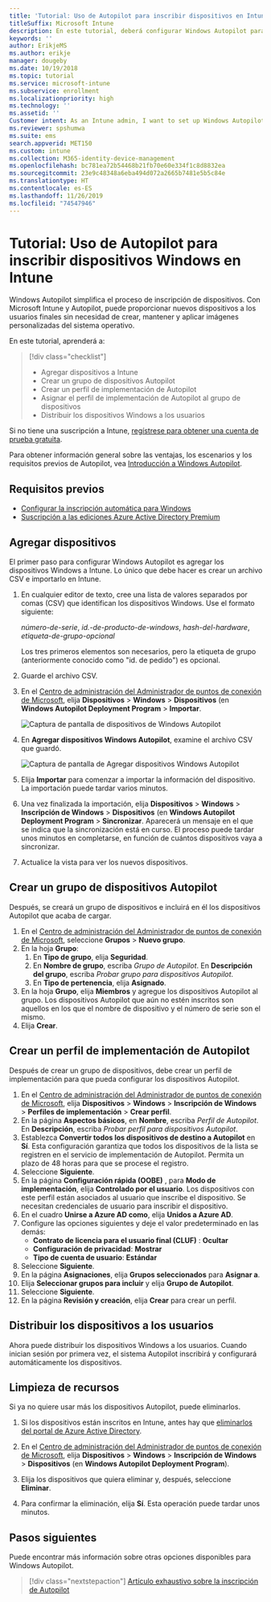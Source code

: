 ```yaml
---
title: 'Tutorial: Uso de Autopilot para inscribir dispositivos en Intune'
titleSuffix: Microsoft Intune
description: En este tutorial, deberá configurar Windows Autopilot para inscribir dispositivos en Intune.
keywords: ''
author: ErikjeMS
ms.author: erikje
manager: dougeby
ms.date: 10/19/2018
ms.topic: tutorial
ms.service: microsoft-intune
ms.subservice: enrollment
ms.localizationpriority: high
ms.technology: ''
ms.assetid: ''
Customer intent: As an Intune admin, I want to set up Windows Autopilot so that users can enroll in Intune.
ms.reviewer: spshumwa
ms.suite: ems
search.appverid: MET150
ms.custom: intune
ms.collection: M365-identity-device-management
ms.openlocfilehash: bc781ea72b54468b21fb70e60e334f1c8d8832ea
ms.sourcegitcommit: 23e9c48348a6eba494d072a2665b7481e5b5c84e
ms.translationtype: HT
ms.contentlocale: es-ES
ms.lasthandoff: 11/26/2019
ms.locfileid: "74547946"
---
```

# <a name="tutorial-use-autopilot-to-enroll-windows-devices-in-intune"></a>Tutorial: Uso de Autopilot para inscribir dispositivos Windows en Intune

Windows Autopilot simplifica el proceso de inscripción de dispositivos. Con Microsoft Intune y Autopilot, puede proporcionar nuevos dispositivos a los usuarios finales sin necesidad de crear, mantener y aplicar imágenes personalizadas del sistema operativo.

En este tutorial, aprenderá a:
> [!div class="checklist"]
> * Agregar dispositivos a Intune
> * Crear un grupo de dispositivos Autopilot
> * Crear un perfil de implementación de Autopilot
> * Asignar el perfil de implementación de Autopilot al grupo de dispositivos
> * Distribuir los dispositivos Windows a los usuarios

Si no tiene una suscripción a Intune, [regístrese para obtener una cuenta de prueba gratuita](../fundamentals/free-trial-sign-up.md).

Para obtener información general sobre las ventajas, los escenarios y los requisitos previos de Autopilot, vea [Introducción a Windows Autopilot](https://docs.microsoft.com/windows/deployment/windows-autopilot/windows-10-autopilot).


## <a name="prerequisites"></a>Requisitos previos
- [Configurar la inscripción automática para Windows](../quickstart-setup-auto-enrollment.md)
- [Suscripción a las ediciones Azure Active Directory Premium](https://docs.microsoft.com/azure/active-directory/active-directory-get-started-premium) <!--&#40;[trial subscription](http://go.microsoft.com/fwlink/?LinkID=816845)&#41;-->


## <a name="add-devices"></a>Agregar dispositivos

El primer paso para configurar Windows Autopilot es agregar los dispositivos Windows a Intune. Lo único que debe hacer es crear un archivo CSV e importarlo en Intune.

1. En cualquier editor de texto, cree una lista de valores separados por comas (CSV) que identifican los dispositivos Windows. Use el formato siguiente:
    
    *número-de-serie*, *id.-de-producto-de-windows*, *hash-del-hardware*, *etiqueta-de-grupo-opcional*
    
    Los tres primeros elementos son necesarios, pero la etiqueta de grupo (anteriormente conocido como "id. de pedido") es opcional.

2. Guarde el archivo CSV.

3. En el [Centro de administración del Administrador de puntos de conexión de Microsoft](https://go.microsoft.com/fwlink/?linkid=2109431), elija **Dispositivos** > **Windows** > **Dispositivos** (en **Windows Autopilot Deployment Program** > **Importar**.

    ![Captura de pantalla de dispositivos de Windows Autopilot](./media/enrollment-autopilot/autopilot-import-device.png)

4. En **Agregar dispositivos Windows Autopilot**, examine el archivo CSV que guardó.

    ![Captura de pantalla de Agregar dispositivos Windows Autopilot](./media/tutorial-use-autopilot-enroll-devices/autopilot-import-device2.png)

5. Elija **Importar** para comenzar a importar la información del dispositivo. La importación puede tardar varios minutos.

4. Una vez finalizada la importación, elija **Dispositivos** > **Windows** > **Inscripción de Windows** > **Dispositivos** (en **Windows Autopilot Deployment Program** > **Sincronizar**. Aparecerá un mensaje en el que se indica que la sincronización está en curso. El proceso puede tardar unos minutos en completarse, en función de cuántos dispositivos vaya a sincronizar.

5. Actualice la vista para ver los nuevos dispositivos.

## <a name="create-an-autopilot-device-group"></a>Crear un grupo de dispositivos Autopilot

Después, se creará un grupo de dispositivos e incluirá en él los dispositivos Autopilot que acaba de cargar.

1. En el [Centro de administración del Administrador de puntos de conexión de Microsoft](https://go.microsoft.com/fwlink/?linkid=2109431), seleccione **Grupos** > **Nuevo grupo**.
2. En la hoja **Grupo**:
    1. En **Tipo de grupo**, elija **Seguridad**.
    2. En **Nombre de grupo**, escriba *Grupo de Autopilot*. En **Descripción del grupo**, escriba *Probar grupo para dispositivos Autopilot*.
    3. En **Tipo de pertenencia**, elija **Asignado**.
3. En la hoja **Grupo**, elija **Miembros** y agregue los dispositivos Autopilot al grupo. Los dispositivos Autopilot que aún no estén inscritos son aquellos en los que el nombre de dispositivo y el número de serie son el mismo.
4. Elija **Crear**.  

## <a name="create-an-autopilot-deployment-profile"></a>Crear un perfil de implementación de Autopilot

Después de crear un grupo de dispositivos, debe crear un perfil de implementación para que pueda configurar los dispositivos Autopilot.

1. En el [Centro de administración del Administrador de puntos de conexión de Microsoft](https://go.microsoft.com/fwlink/?linkid=2109431), elija **Dispositivos** > **Windows** > **Inscripción de Windows** > **Perfiles de implementación** > **Crear perfil**.
2. En la página **Aspectos básicos**, en **Nombre**, escriba *Perfil de Autopilot*. En **Descripción**, escriba *Probar perfil para dispositivos Autopilot*.
3. Establezca **Convertir todos los dispositivos de destino a Autopilot** en **Sí**. Esta configuración garantiza que todos los dispositivos de la lista se registren en el servicio de implementación de Autopilot. Permita un plazo de 48 horas para que se procese el registro.
4. Seleccione **Siguiente**.
5. En la página **Configuración rápida (OOBE)** , para **Modo de implementación**, elija **Controlado por el usuario**. Los dispositivos con este perfil están asociados al usuario que inscribe el dispositivo. Se necesitan credenciales de usuario para inscribir el dispositivo.
6. En el cuadro **Unirse a Azure AD como**, elija **Unidos a Azure AD**.
7. Configure las opciones siguientes y deje el valor predeterminado en las demás:
    - **Contrato de licencia para el usuario final (CLUF)** : **Ocultar**
    - **Configuración de privacidad**: **Mostrar**
    - **Tipo de cuenta de usuario**: **Estándar**
8. Seleccione **Siguiente**.
9. En la página **Asignaciones**, elija **Grupos seleccionados** para **Asignar a**.
10. Elija **Seleccionar grupos para incluir** y elija **Grupo de Autopilot**.
11. Seleccione **Siguiente**.
12. En la página **Revisión y creación**, elija **Crear** para crear un perfil.

## <a name="distribute-devices-to-users"></a>Distribuir los dispositivos a los usuarios

Ahora puede distribuir los dispositivos Windows a los usuarios. Cuando inician sesión por primera vez, el sistema Autopilot inscribirá y configurará automáticamente los dispositivos. 

## <a name="clean-up-resources"></a>Limpieza de recursos

Si ya no quiere usar más los dispositivos Autopilot, puede eliminarlos.

1. Si los dispositivos están inscritos en Intune, antes hay que [eliminarlos del portal de Azure Active Directory](../remote-actions/devices-wipe.md#delete-devices-from-the-azure-active-directory-portal).

2. En el [Centro de administración del Administrador de puntos de conexión de Microsoft](https://go.microsoft.com/fwlink/?linkid=2109431), elija **Dispositivos** > **Windows** > **Inscripción de Windows** > **Dispositivos** (en **Windows Autopilot Deployment Program**).

3. Elija los dispositivos que quiera eliminar y, después, seleccione **Eliminar**.

4. Para confirmar la eliminación, elija **Sí**. Esta operación puede tardar unos minutos.

## <a name="next-steps"></a>Pasos siguientes

Puede encontrar más información sobre otras opciones disponibles para Windows Autopilot.

> [!div class="nextstepaction"]
> [Artículo exhaustivo sobre la inscripción de Autopilot](enrollment-autopilot.md)


